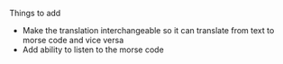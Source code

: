 
Things to add
- Make the translation interchangeable so it can translate from text to morse code and vice versa
- Add ability to listen to the morse code
